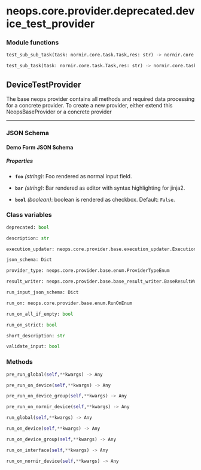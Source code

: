 # neops.core.provider.deprecated.device_test_provider
### Module functions
```python
test_sub_sub_task(task: nornir.core.task.Task,res: str) -> nornir.core.task.Result
```
```python
test_sub_task(task: nornir.core.task.Task,res: str) -> nornir.core.task.Result
```
## DeviceTestProvider
The base neops provider contains all methods and required data processing for a concrete provider.
To create a new provider, either extend this NeopsBaseProvider or a concrete provider

----------
### JSON Schema
#### Demo Form JSON Schema


##### Properties


- **`foo`** *(string)*: Foo rendered as normal input field.

- **`bar`** *(string)*: Bar rendered as editor with syntax highlighting for jinja2.

- **`bool`** *(boolean)*: boolean is rendered as checkbox. Default: `False`.

### Class variables
```python
deprecated: bool
```
```python
description: str
```
```python
execution_updater: neops.core.provider.base.execution_updater.ExecutionUpdater
```
```python
json_schema: Dict
```
```python
provider_type: neops.core.provider.base.enum.ProviderTypeEnum
```
```python
result_writer: neops.core.provider.base.base_result_writer.BaseResultWriter
```
```python
run_input_json_schema: Dict
```
```python
run_on: neops.core.provider.base.enum.RunOnEnum
```
```python
run_on_all_if_empty: bool
```
```python
run_on_strict: bool
```
```python
short_description: str
```
```python
validate_input: bool
```
### Methods
```python
pre_run_global(self,**kwargs) -> Any
```
```python
pre_run_on_device(self,**kwargs) -> Any
```
```python
pre_run_on_device_group(self,**kwargs) -> Any
```
```python
pre_run_on_nornir_device(self,**kwargs) -> Any
```
```python
run_global(self,**kwargs) -> Any
```
```python
run_on_device(self,**kwargs) -> Any
```
```python
run_on_device_group(self,**kwargs) -> Any
```
```python
run_on_interface(self,**kwargs) -> Any
```
```python
run_on_nornir_device(self,**kwargs) -> Any
```